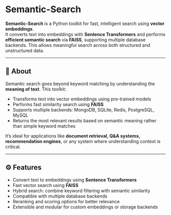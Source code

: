 # Semantic-Search

**Semantic-Search** is a Python toolkit for fast, intelligent search using **vector embeddings**.  
It converts text into embeddings with **Sentence Transformers** and performs **efficient semantic search** via **FAISS**, supporting multiple database backends. This allows meaningful search across both structured and unstructured data.

---

## 🧠 About

Semantic search goes beyond keyword matching by understanding the **meaning of text**. This toolkit:

- Transforms text into vector embeddings using pre-trained models  
- Performs fast similarity search using **FAISS**  
- Supports multiple backends: MongoDB, SQLite, Redis, PostgreSQL, MySQL  
- Returns the most relevant results based on semantic meaning rather than simple keyword matches  

It’s ideal for applications like **document retrieval, Q&A systems, recommendation engines**, or any system where understanding context is critical.

---

## ⚙️ Features

- Convert text to embeddings using **Sentence Transformers**  
- Fast vector search using **FAISS**  
- Hybrid search: combine keyword filtering with semantic similarity  
- Compatible with multiple database backends  
- Reranking and scoring options for better relevance  
- Extensible and modular for custom embeddings or storage backends  

